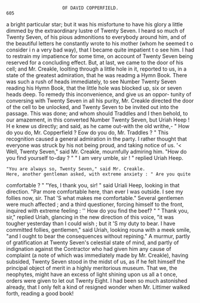                          OF DAVID COPPERFIELD.                            605
 a bright particular star; but it was his misfortune to have his glory a little
 dimmed by the extraordinary lustre of Twenty Seven. I heard so much
of Twenty Seven, of his pious admonitions to everybody around him, and
of the beautiful letters he constantly wrote to his mother (whom he
seemed t o consider i n a very bad way), that I became quite impatient t o
see him.
    I had to restrain my impatience for some time, on account of Twenty
Seven being reserved for a concluding effect. But, at last, we came to the
door of his cell; and Mr. Creakle, loolting through a little hole in it,
reported to us, in a state of the greatest admiration, that he was readmg
a Hymn Book.
    There was such a rush of heads immediately, to see Number Twenty
Seven reading his Hymn Book, that the little hole was blocked up, six or
seven heads deep. To remedy this inconvenience, and give us an oppor-
tunity of conversing with Twenty Seven in all his purity, Mr. Creakle
directed the door of the cell to be unlocked, and Twenty Seven to be
invited out into the passage. This was done; and whom should Traddles
and I then behold, to our amazement, in this converted Number Twenty
Seven, but Uriah Heep !
    H e knew us directly; and said, as he came out-with the old writhe,-
    " How do you do, Mr. Copperfield ? Eow do you do, Mr. Traddles ? "
    This recognition caused a general admiration in the party. I rather
thought that everyone was struck by his not being proud, and taking
notice of us.
    '&lt; Well, Twenty Seven," said Mr. Creakle, mournfully admiring him.
"How do you find yourself to-day ? "
    " I am very umble, sir ! " replied Uriah Heep.

    "You are always so, Twenty Seven," said Mr. Creakle.
    Here, another gentleman asked, with extreme anxiety : " Are you quite
comfortable ? "
    "Yes, I thank you, sir! " said Uriali Heep, looking in that direction.
"Par more comfortable here, than ever I was outside. I see my follies
now, sir. That 'S what makes me comfortable."
    Several gentlemen were much affected ; and a third questioner, forcing
himself to the front, inquired with extreme feeling : '' How do you find
the beef? "
    " Thank you, sir," replied Uriah, glancing in the new direction of this
voice, "it was tougher yesterday than I could wish ; but it 'S my duty to
bear. I have committed follies, gentlemen," said Uriah, looking rouna
with a meek smile, "and I ought to bear the consequences without
repining."
    A murmur, partly of gratification at Twenty Seven's celestial state of
mind, and partly of indignation against the Contractor who had given him
any cause of complaint (a note of which was immediately made by
Mr. Creakle), having subsided, Twenty Seven stood in the midst of us, as if
he felt himself the principal object of merit in a highly meritorious museum.
That we, the neophytes, might have an excess of light shining upon us all
a t once, orders were given to let out Twenty Eight.
    I had been so much astonished already, that I only felt a kind of resigned
wonder when Mr. Littimer walked forth, reading a good book!
